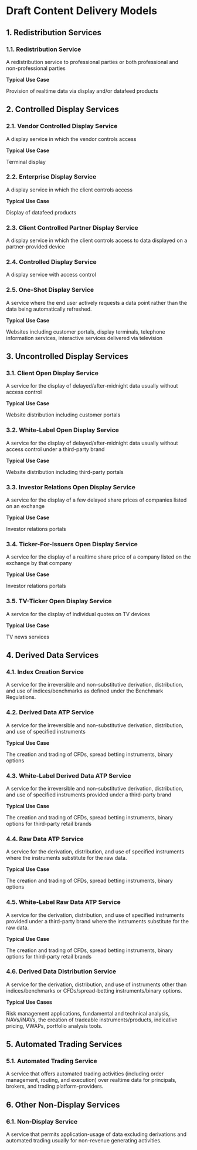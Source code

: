# Draft Content Delivery Models

## 1. Redistribution Services
### 1.1. Redistribution Service
A redistribution service to professional parties or both professional and non-professional parties

**Typical Use Case**

Provision of realtime data via display and/or datafeed products

## 2. Controlled Display Services
### 2.1. Vendor Controlled Display Service
A display service in which the vendor controls access

**Typical Use Case**

Terminal display

### 2.2. Enterprise Display Service
A display service in which the client controls access

**Typical Use Case**

Display of datafeed products

### 2.3. Client Controlled Partner Display Service
A display service in which the client controls access to data displayed on a partner-provided device

### 2.4. Controlled Display Service
A display service with access control

### 2.5. One-Shot Display Service
A service where the end user actively requests a data point rather than the data being automatically refreshed.

**Typical Use Case**

Websites including customer portals, display terminals, telephone information services, interactive services delivered via television


## 3. Uncontrolled Display Services
### 3.1. Client Open Display Service
A service for the display of delayed/after-midnight data usually without access control

**Typical Use Case** 

Website distribution including customer portals


### 3.2. White-Label Open Display Service
A service for the display of delayed/after-midnight data usually without access control under a third-party brand

**Typical Use Case** 

Website distribution including third-party portals


### 3.3. Investor Relations Open Display Service
A service for the display of a few delayed share prices of companies listed on an exchange

**Typical Use Case** 

Investor relations portals

### 3.4. Ticker-For-Issuers Open Display Service
A service for the display of a realtime share price of a company listed on the exchange by that company

**Typical Use Case** 

Investor relations portals

### 3.5. TV-Ticker Open Display Service
A service for the display of individual quotes on TV devices

**Typical Use Case** 

TV news services


## 4. Derived Data Services
### 4.1. Index Creation Service
A service for the irreversible and non-substitutive derivation, distribution, and use of indices/benchmarks as defined under the Benchmark Regulations.

### 4.2. Derived Data ATP Service
A service for the irreversible and non-substitutive derivation, distribution, and use of specified instruments

**Typical Use Case**

The creation and trading of CFDs, spread betting instruments, binary options

### 4.3. White-Label Derived Data ATP Service
A service for the irreversible and non-substitutive derivation, distribution, and use of specified instruments provided under a third-party brand

**Typical Use Case**

The creation and trading of CFDs, spread betting instruments, binary options for third-party retail brands

### 4.4. Raw Data ATP Service
A service for the derivation, distribution, and use of specified instruments where the instruments substitute for the raw data.

**Typical Use Case**

The creation and trading of CFDs, spread betting instruments, binary options

### 4.5. White-Label Raw Data ATP Service
A service for the derivation, distribution, and use of specified instruments provided under a third-party brand where the instruments substitute for the raw data.

**Typical Use Case**

The creation and trading of CFDs, spread betting instruments, binary options for third-party retail brands

### 4.6. Derived Data Distribution Service
A service for the derivation, distribution, and use of instruments other than indices/benchmarks or CFDs/spread-betting instruments/binary options.

**Typical Use Cases**

Risk management applications, fundamental and technical analysis, NAVs/iNAVs, the creation of tradeable instruments/products, indicative pricing, VWAPs, portfolio analysis tools.


## 5. Automated Trading Services
### 5.1. Automated Trading Service
A service that offers automated trading activities (including order management, routing, and execution) over realtime data for principals, brokers, and trading platform-providers.

## 6. Other Non-Display Services
### 6.1. Non-Display Service
A service that permits application-usage of data excluding derivations and automated trading usually for non-revenue generating activities.









